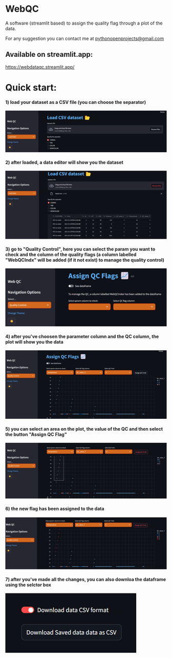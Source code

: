 # WebQC

A software (streamlit based) to assign the quality flag through a plot of the data.

For any suggestion you can contact me at pythonopenprojects@gmail.com

## Available on streamlit.app:  

https://webdataqc.streamlit.app/

# Quick start:

#### 1) load your dataset as a CSV file (you can choose the separator)

![logo](https://github.com/PythonOpenProjects/WebQC/blob/main/images/step1.png)

#### 2) after loaded, a data editor will show you the dataset

![logo](https://github.com/PythonOpenProjects/WebQC/blob/main/images/step2.png)

#### 3) go to "Quality Control", here you can select the param you want to check and the column of the quality flags (a column labelled "WebQCIndx" will be added (if it not exist) to manage the quality control)

![logo](https://github.com/PythonOpenProjects/WebQC/blob/main/images/step3.png)

#### 4) after you've choosen the parameter column and the QC column, the plot will show you the data

![logo](https://github.com/PythonOpenProjects/WebQC/blob/main/images/step4.png)

#### 5) you can select an area on the plot, the value of the QC and then select the button "Assign QC Flag"

![logo](https://github.com/PythonOpenProjects/WebQC/blob/main/images/step5.png)

#### 6) the new flag has been assigned to the data 

![logo](https://github.com/PythonOpenProjects/WebQC/blob/main/images/step6.png)

#### 7) after you've made all the changes, you can also downloa the dataframe using the selctor box

![logo](https://github.com/PythonOpenProjects/WebQC/blob/main/images/step7.png)
